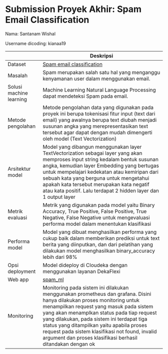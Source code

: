 # Submission Proyek Akhir: Spam Email Classification
Nama: Santanam Wishal

Username dicoding: kianaa19

| | Deskripsi |
| ----------- | ----------- |
| Dataset | [Spam email classification](https://www.kaggle.com/datasets/ashfakyeafi/spam-email-classification) |
| Masalah | Spam merupakan salah satu hal yang menganggu kenyamanan user dalam menggunakan email. |
| Solusi machine learning | Machine Learning Natural Language Processing dapat mendeteksi Spam pada email. |
| Metode pengolahan | Metode pengolahan data yang digunakan pada proyek ini berupa tokenisasi fitur input (text dari email) yang awalnya berupa text diubah menjadi susunan angka yang merepresentasikan text tersebut agar dapat dengan mudah dimengerti oleh model (Text Vectorization)|
| Arsitektur model | Model yang dibangun menggunakan layer TextVectorization sebagai layer yang akan memproses input string kedalam bentuk susunan angka, kemudian layer Embedding yang bertugas untuk mempelajari kedekatan atau kemiripan dari sebuah kata yang berguna untuk mengetahui apakah kata tersebut merupakan kata negatif atau kata positif. Lalu terdapat 2 hidden layer dan 1 output layer |
| Metrik evaluasi | Metrik yang digunakan pada model yaitu Binary Accuracy, True Positive, False Positive, True Negative, False Negative untuk mengevaluasi performa model dalam menentukan klasifikasi |
| Performa model | Model yang dibuat menghasilkan performa yang cukup baik dalam memberikan prediksi untuk text berita yang diinputkan, dan dari pelatihan yang dilakukan model menghasilkan binary_accuracy lebih dari 98% |
| Opsi deployment | Model dideploy di Cloudeka dengan menggunakan layanan DekaFlexi |
| Web app | [spam_ml](https://kianaa19-spam-detection-ml.w3spaces.com)  |
| Monitoring | Monitoring pada sistem ini dilakukan menggunakan prometheus dan grafana. Disini hanya dilakukan proses monitoring untuk menampilkan request yang masuk pada sistem yang akan menamplkan status pada tiap request yang dilakukan, pada sistem ini terdapat tiga status yang ditampilkan yaitu apabila proses request pada sistem klasifikasi not found, invalid argument dan proses klasifikasi berhasil ditandakan dengan ok |
